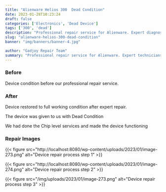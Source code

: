 ```yaml
---
title: "Alienware Helios 300  Dead Condition"
date: 2023-01-28T10:23:24
draft: false
categories: ['Electronics', 'Dead Device']
tags: ['300', 'dead']
description: "Professional repair service for Alienware. Expert diagnosis and quality repairs in Bangalore."
slug: "alienware-helios-300-dead-condition"
banner: "img/banners/banner-4.jpg"

author: "Gadjoy Repair Team"
summary: "Professional repair service for Alienware. Expert technicians, quality parts, warranty included."
---
```


### Before

Device condition before our professional repair service.

### After

Device restored to full working condition after expert repair.

The device was given to us with Dead Condition

We had done the Chip level services and made the device functioning

### Repair Images

{{< figure src="http://localhost:8080/wp-content/uploads/2023/01/image-273.png" alt="Device repair process step 1" >}}

{{< figure src="http://localhost:8080/wp-content/uploads/2023/01/image-274.png" alt="Device repair process step 2" >}}

{{< figure src="/img/uploads/2023/01/image-273.png" alt="Device repair process step 3" >}}

